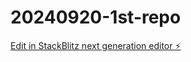 # 20240920-1st-repo

[Edit in StackBlitz next generation editor ⚡️](https://stackblitz.com/~/github.com/whygetmad/20240920-1st-repo)